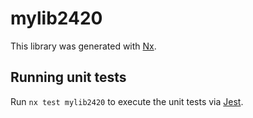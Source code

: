 # mylib2420

This library was generated with [Nx](https://nx.dev).

## Running unit tests

Run `nx test mylib2420` to execute the unit tests via [Jest](https://jestjs.io).
